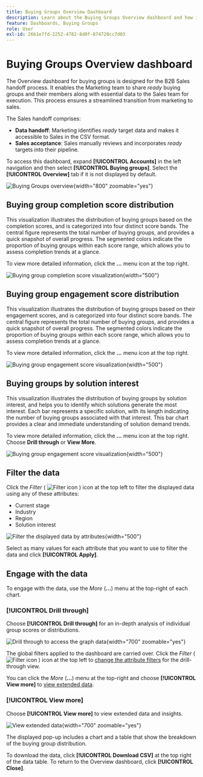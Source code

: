 ```yaml
---
title: Buying Groups Overview Dashboard
description: Learn about the Buying Groups Overview dashboard and how it enables the Sales Handoff from the Marketing team.
feature: Dashboards, Buying Groups
role: User
exl-id: 26b1e7fd-2252-4782-8d0f-874720cc7d03
---
```

# Buying Groups Overview dashboard

The Overview dashboard for buying groups is designed for the B2B Sales handoff process. It enables the Marketing team to share _ready_ buying groups and their members along with essential data to the Sales team for execution. This process ensures a streamlined transition from marketing to sales.

The Sales handoff comprises:

* **Data handoff**: Marketing identifies _ready_ target data and makes it accessible to Sales in the CSV format. 
* **Sales acceptance**: Sales manually reviews and incorporates _ready_ targets into their pipeline.

To access this dashboard, expand **[!UICONTROL Accounts]** in the left navigation and then select **[!UICONTROL Buying groups]**. Select the **[!UICONTROL Overview]** tab if it is not displayed by default.

![Buying Groups overview](./assets/buying-groups-overview.png){width="800" zoomable="yes"}
<!--
## Buying Group Status

Gain insights into your buying groups' progression with the Buying Group Status view. This visualization showcases the distribution of your buying groups categorized by their most recent status update within a specified time frame.

![Buying Groups overview](./assets/buying-groups-overview.png){width="800" zoomable="yes"}

**[!UICONTROL Status]** (y-axis): Track the journey of buying groups through various stages.
**[!UICONTROL Number of Buying Groups]** (x-axis): Quantify the number of buying groups at each status, providing a clear metric of your funnel's health and activity.

To generate a shareable PDF of your current view, click **[!UICONTROL Export]** at the top-right corner of the page. -->

## Buying group completion score distribution

This visualization illustrates the distribution of buying groups based on the completion scores, and is categorized into four distinct score bands. The central figure represents the total number of buying groups, and provides a quick snapshot of overall progress. The segmented colors indicate the proportion of buying groups within each score range, which allows you to assess completion trends at a glance.

To view more detailed information, click the **...** menu icon at the top right.

![Buying group completion score visualization](./assets/buying-group-completion-score-chart.png){width="500"}

## Buying group engagement score distribution

This visualization illustrates the distribution of buying groups based on their engagement scores, and is categorized into four distinct score bands. The central figure represents the total number of buying groups, and provides a quick snapshot of overall progress. The segmented colors indicate the proportion of buying groups within each score range, which allows you to assess completion trends at a glance.

To view more detailed information, click the **...** menu icon at the top right.

![Buying group engagement score visualization](./assets/buying-group-completion-score-chart.png){width="500"}

## Buying groups by solution interest

This visualization illustrates the distribution of buying groups by solution interest, and helps you to identify which solutions generate the most interest. Each bar represents a specific solution, with its length indicating the number of buying groups associated with that interest. This bar chart provides a clear and immediate understanding of solution demand trends.

To view more detailed information, click the **...** menu icon at the top right. Choose **Drill through** or **View More**.

![Buying group engagement score visualization](./assets/buying-group-by-solution-interest-chart.png){width="500"}

## Filter the data

Click the _Filter_ ( ![Filter icon](../assets/do-not-localize/icon-filter.svg) ) icon at the top left to filter the displayed data using any of these attributes:

* Current stage
* Industry
* Region
* Solution interest

![Filter the displayed data by attributes](./assets/buying-group-overview-filters.png){width="500"}

Select as many values for each attribute that you want to use to filter the data and click **[!UICONTROL Apply]**.

## Engage with the data

To engage with the data, use the _More_ (**...**) menu at the top-right of each chart. 

### [!UICONTROL Drill through]

Choose **[!UICONTROL Drill through]** for an in-depth analysis of individual group scores or distributions. 

![Drill through to access the graph data](./assets/buying-group-completion-score-drill-through-view.png){width="700" zoomable="yes"}

The global filters applied to the dashboard are carried over. Click the _Filter_ ( ![Filter icon](../assets/do-not-localize/icon-filter.svg) ) icon at the top left to [change the attribute filters](#filter-the-data) for the drill-through view.

You can click the _More_ (**...**) menu at the top-right and choose **[!UICONTROL View more]** to [view extended data](#view-more).

### [!UICONTROL View more]

Choose **[!UICONTROL View more]** to view extended data and insights.

![View extended data](./assets/buying-group-engagement-score-view-more.png){width="700" zoomable="yes"}

The displayed pop-up includes a chart and a table that show the breakdown of the buying group distribution.

To download the data, click **[!UICONTROL Download CSV]** at the top right of the data table. To return to the Overview dashboard, click **[!UICONTROL Close]**.
